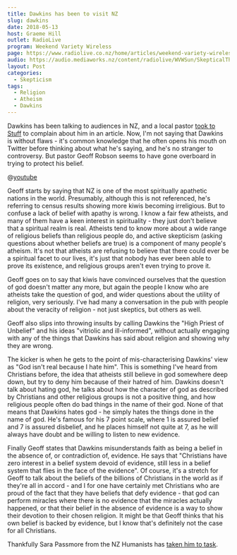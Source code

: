 ```yaml
---
title: Dawkins has been to visit NZ
slug: dawkins
date: 2018-05-13
host: Graeme Hill
outlet: RadioLive
program: Weekend Variety Wireless
page: https://www.radiolive.co.nz/home/articles/weekend-variety-wireless/2018/05/skeptical-thoughts--healing-crystals---wondermins.html
audio: https://audio.mediaworks.nz/content/radiolive/WVWSun/SkepticalThoughts13_05_18.mp3
layout: Post
categories:
  - Skepticism
tags:
  - Religion
  - Atheism
  - Dawkins
---
```


Dawkins has been talking to audiences in NZ, and a local pastor [took to Stuff](https://www.stuff.co.nz/entertainment/books/103653644/why-richard-dawkins-is-wrong-about-christianity) to complain about him in an article. Now, I'm not saying that Dawkins is without flaws - it's common knowledge that he often opens his mouth on Twitter before thinking about what he's saying, and he's no stranger to controversy. But pastor Geoff Robson seems to have gone overboard in trying to protect his belief.

<!-- more -->

@[youtube](https://youtu.be/ELzs_K6imWw&t=3m32s)

Geoff starts by saying that NZ is one of the most spiritually apathetic nations in the world. Presumably, although this is not referenced, he's referring to census results showing more kiwis becoming irreligious. But to confuse a lack of belief with apathy is wrong. I know a fair few atheists, and many of them have a keen interest in spirituality - they just don't believe that a spiritual realm is real. Atheists tend to know more about a wide range of religious beliefs than religious people do, and active skepticism (asking questions about whether beliefs are true) is a component of many people's atheism. It's not that atheists are refusing to believe that there could ever be a spiritual facet to our lives, it's just that nobody has ever been able to prove its existence, and religious groups aren't even trying to prove it.

Geoff goes on to say that kiwis have convinced ourselves that the question of god doesn't matter any more, but again the people I know who are atheists take the question of god, and wider questions about the utility of religion, very seriously. I've had many a conversation in the pub with people about the veracity of religion - not just skeptics, but others as well.

Geoff also slips into throwing insults by calling Dawkins the "High Priest of Unbelief" and his ideas "vitriolic and ill-informed", without actually engaging with any of the things that Dawkins has said about religion and showing why they are wrong.

The kicker is when he gets to the point of mis-characterising Dawkins' view as "God isn't real because I hate him". This is something I've heard from Christians before, the idea that atheists still believe in god somewhere deep down, but try to deny him because of their hatred of him. Dawkins doesn't talk about hating god, he talks about how the character of god as described by Christians and other religious groups is not a positive thing, and how religious people often do bad things in the name of their god. None of that means that Dawkins hates god - he simply hates the things done in the name of god. He's famous for his 7 point scale, where 1 is assured belief and 7 is assured disbelief, and he places himself not quite at 7, as he will always have doubt and be willing to listen to new evidence.

Finally Geoff states that Dawkins misunderstands faith as being a belief in the absence of, or contradiction of, evidence. He says that "Christians have zero interest in a belief system devoid of evidence, still less in a belief system that flies in the face of the evidence". Of course, it's a stretch for Geoff to talk about the beliefs of the billions of Christians in the world as if they're all in accord - and I for one have certainly met Christians who are proud of the fact that they have beliefs that defy evidence - that god can perform miracles where there is no evidence that the miracles actually happened, or that their belief in the absence of evidence is a way to show their devotion to their chosen religion. It might be that Geoff thinks that his own belief is backed by evidence, but I know that's definitely not the case for all Christians.

Thankfully Sara Passmore from the NZ Humanists has [taken him to task](https://www.stuff.co.nz/entertainment/books/103778950/geoff-robson-is-wrong-about-richard-dawkins-the-man-and-his-work).
